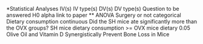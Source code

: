 *Statistical Analyses	IV(s)	IV type(s)	DV(s)	DV type(s)	Question to be answered	H0	alpha	link to paper **
ANOVA	Surgery or not 	categorical	Dietary consumption	continuous	Did the SH mice ate significantly more than the OVX groups?	SH mice dietary consumption >= OVX mice dietary	0.05	Olive Oil and Vitamin D Synergistically Prevent Bone Loss in Mice

